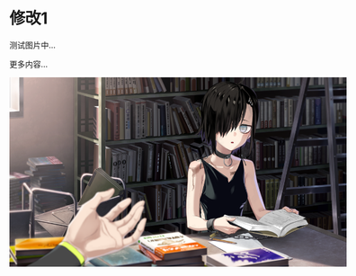 # 修改1

测试图片中...

更多内容...

<img alt="内容图片" src="https://raw.githubusercontent.com/YDDLJW/YDDLJW.github.io/main/static/background_1.png" style="max-width:600px; max-height:600px; width:auto; height:auto;"/>
